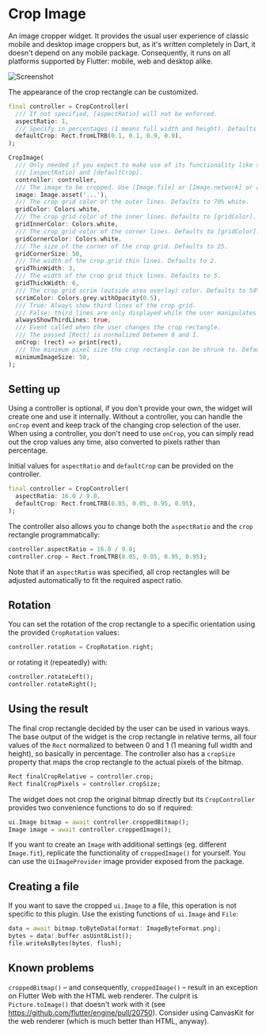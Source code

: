 # Crop Image

An image cropper widget. It provides the usual user experience of classic mobile and desktop
image croppers but, as it's written completely in Dart, it doesn't depend on any mobile package.
Consequently, it runs on all platforms supported by Flutter: mobile, web and desktop alike.

![Screenshot](https://raw.githubusercontent.com/deakjahn/crop_image/master/example/assets/sample.gif "Screenshot")

The appearance of the crop rectangle can be customized.

```dart
final controller = CropController(
  /// If not specified, [aspectRatio] will not be enforced.
  aspectRatio: 1,
  /// Specify in percentages (1 means full width and height). Defaults to the full image.
  defaultCrop: Rect.fromLTRB(0.1, 0.1, 0.9, 0.9),
);

CropImage(
  /// Only needed if you expect to make use of its functionality like setting initial values of
  /// [aspectRatio] and [defaultCrop].
  controller: controller,
  /// The image to be cropped. Use [Image.file] or [Image.network] or any other [Image].
  image: Image.asset('...'),
  /// The crop grid color of the outer lines. Defaults to 70% white.
  gridColor: Colors.white,
  /// The crop grid color of the inner lines. Defaults to [gridColor].
  gridInnerColor: Colors.white,
  /// The crop grid color of the corner lines. Defaults to [gridColor].
  gridCornerColor: Colors.white,
  /// The size of the corner of the crop grid. Defaults to 25.
  gridCornerSize: 50,
  /// The width of the crop grid thin lines. Defaults to 2.
  gridThinWidth: 3,
  /// The width of the crop grid thick lines. Defaults to 5.
  gridThickWidth: 6,
  /// The crop grid scrim (outside area overlay) color. Defaults to 54% black.
  scrimColor: Colors.grey.withOpacity(0.5),
  /// True: Always show third lines of the crop grid.
  /// False: third lines are only displayed while the user manipulates the grid (default).
  alwaysShowThirdLines: true,
  /// Event called when the user changes the crop rectangle.
  /// The passed [Rect] is normalized between 0 and 1.
  onCrop: (rect) => print(rect),
  /// The minimum pixel size the crop rectangle can be shrunk to. Defaults to 100.
  minimumImageSize: 50,
);
```

## Setting up

Using a controller is optional, if you don't provide your own, the widget will create one and use it internally.
Without a controller, you can handle the `onCrop` event and keep track of the changing crop selection of the user.
When using a controller, you don't need to use `onCrop`, you can simply read out the crop values any time,
also converted to pixels rather than percentage.

Initial values for `aspectRatio` and `defaultCrop` can be provided on the controller.

```dart
final controller = CropController(
  aspectRatio: 16.0 / 9.0,
  defaultCrop: Rect.fromLTRB(0.05, 0.05, 0.95, 0.95),
);
```

The controller also allows you to change both the `aspectRatio` and the `crop` rectangle programmatically:

```dart
controller.aspectRatio = 16.0 / 9.0;
controller.crop = Rect.fromLTRB(0.05, 0.05, 0.95, 0.95);
```

 Note that if an `aspectRatio` was specified, all crop rectangles will be adjusted automatically to fit the
 required aspect ratio.

## Rotation

You can set the rotation of the crop rectangle to a specific orientation using the provided `CropRotation` values:

```dart
controller.rotation = CropRotation.right;
```

or rotating it (repeatedly) with:

```dart
controller.rotateLeft();
controller.rotateRight();
```

## Using the result

The final crop rectangle decided by the user can be used in various ways. The base output of the widget
is the crop rectangle in relative terms, all four values of the `Rect` normalized to between 0 and 1
(1 meaning full width and height), so basically in percentage. The controller also has a `cropSize` property
that maps the crop rectangle to the actual pixels of the bitmap.

```dart
Rect finalCropRelative = controller.crop;
Rect finalCropPixels = controller.cropSize;
```

The widget does not crop the original bitmap directly but its `CropController` provides two convenience functions
to do so if required:

```dart
ui.Image bitmap = await controller.croppedBitmap();
Image image = await controller.croppedImage();
```

If you want to create an `Image` with additional settings (eg. different `Image.fit`), replicate the functionality of
`croppedImage()` for yourself. You can use the `UiImageProvider` image provider exposed from the package.

## Creating a file

If you want to save the cropped `ui.Image` to a file, this operation is not specific to this plugin. Use the existing functions
of `ui.Image` and `File`:

```dart
data = await bitmap.toByteData(format: ImageByteFormat.png);
bytes = data!.buffer.asUint8List();
file.writeAsBytes(bytes, flush);
```

## Known problems

`croppedBitmap()` – and consequently, `croppedImage()` – result in an exception on Flutter Web with the HTML web renderer.
The culprit is `Picture.toImage()` that doesn't work with it (see https://github.com/flutter/engine/pull/20750).
Consider using CanvasKit for the web renderer (which is much better than HTML, anyway).
